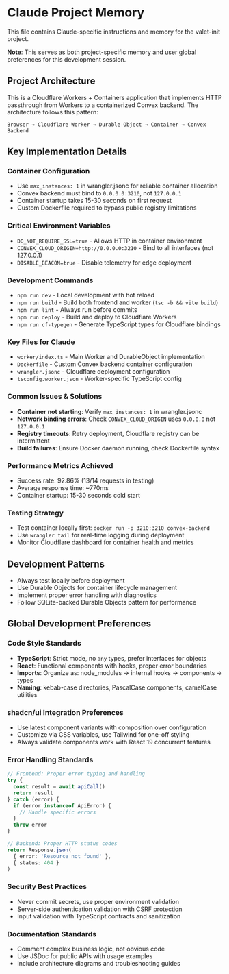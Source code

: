# Claude Project Memory

This file contains Claude-specific instructions and memory for the valet-init project.

**Note**: This serves as both project-specific memory and user global preferences for this development session.

## Project Architecture

This is a Cloudflare Workers + Containers application that implements HTTP passthrough from Workers to a containerized Convex backend. The architecture follows this pattern:

```
Browser → Cloudflare Worker → Durable Object → Container → Convex Backend
```

## Key Implementation Details

### Container Configuration
- Use `max_instances: 1` in wrangler.jsonc for reliable container allocation
- Convex backend must bind to `0.0.0.0:3210`, not `127.0.0.1` 
- Container startup takes 15-30 seconds on first request
- Custom Dockerfile required to bypass public registry limitations

### Critical Environment Variables
- `DO_NOT_REQUIRE_SSL=true` - Allows HTTP in container environment
- `CONVEX_CLOUD_ORIGIN=http://0.0.0.0:3210` - Bind to all interfaces (not 127.0.0.1)
- `DISABLE_BEACON=true` - Disable telemetry for edge deployment

### Development Commands
- `npm run dev` - Local development with hot reload
- `npm run build` - Build both frontend and worker (`tsc -b && vite build`)
- `npm run lint` - Always run before commits
- `npm run deploy` - Build and deploy to Cloudflare Workers
- `npm run cf-typegen` - Generate TypeScript types for Cloudflare bindings

### Key Files for Claude
- `worker/index.ts` - Main Worker and DurableObject implementation
- `Dockerfile` - Custom Convex backend container configuration
- `wrangler.jsonc` - Cloudflare deployment configuration
- `tsconfig.worker.json` - Worker-specific TypeScript config

### Common Issues & Solutions
- **Container not starting**: Verify `max_instances: 1` in wrangler.jsonc
- **Network binding errors**: Check `CONVEX_CLOUD_ORIGIN` uses `0.0.0.0` not `127.0.0.1`
- **Registry timeouts**: Retry deployment, Cloudflare registry can be intermittent
- **Build failures**: Ensure Docker daemon running, check Dockerfile syntax

### Performance Metrics Achieved
- Success rate: 92.86% (13/14 requests in testing)
- Average response time: ~770ms
- Container startup: 15-30 seconds cold start

### Testing Strategy
- Test container locally first: `docker run -p 3210:3210 convex-backend`
- Use `wrangler tail` for real-time logging during deployment
- Monitor Cloudflare dashboard for container health and metrics

## Development Patterns
- Always test locally before deployment
- Use Durable Objects for container lifecycle management
- Implement proper error handling with diagnostics
- Follow SQLite-backed Durable Objects pattern for performance

## Global Development Preferences

### Code Style Standards
- **TypeScript**: Strict mode, no `any` types, prefer interfaces for objects
- **React**: Functional components with hooks, proper error boundaries
- **Imports**: Organize as: node_modules → internal hooks → components → types
- **Naming**: kebab-case directories, PascalCase components, camelCase utilities

### shadcn/ui Integration Preferences
- Use latest component variants with composition over configuration
- Customize via CSS variables, use Tailwind for one-off styling
- Always validate components work with React 19 concurrent features

### Error Handling Standards
```typescript
// Frontend: Proper error typing and handling
try {
  const result = await apiCall()
  return result
} catch (error) {
  if (error instanceof ApiError) {
    // Handle specific errors
  }
  throw error
}

// Backend: Proper HTTP status codes
return Response.json(
  { error: 'Resource not found' },
  { status: 404 }
)
```

### Security Best Practices
- Never commit secrets, use proper environment validation
- Server-side authentication validation with CSRF protection
- Input validation with TypeScript contracts and sanitization

### Documentation Standards
- Comment complex business logic, not obvious code
- Use JSDoc for public APIs with usage examples
- Include architecture diagrams and troubleshooting guides